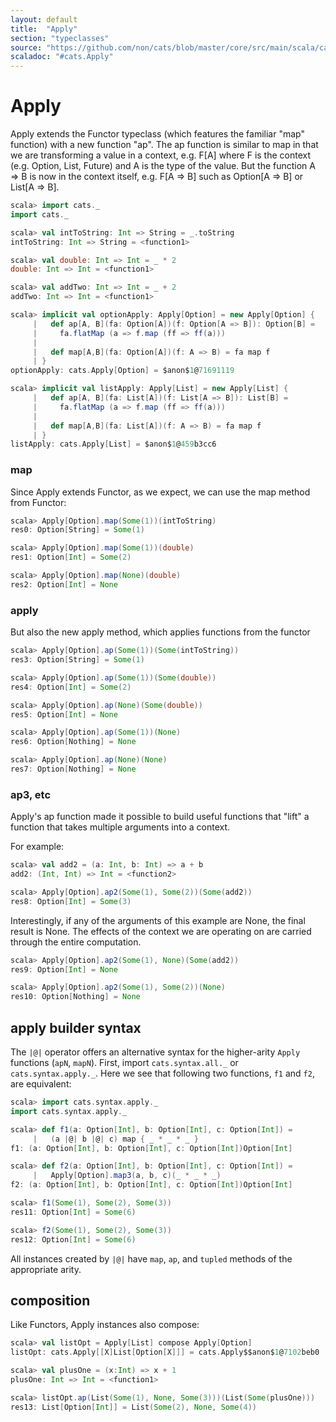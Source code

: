 ```yaml
---
layout: default
title:  "Apply"
section: "typeclasses"
source: "https://github.com/non/cats/blob/master/core/src/main/scala/cats/Apply.scala"
scaladoc: "#cats.Apply"
---
```

# Apply

Apply extends the Functor typeclass (which features the familiar "map"
function) with a new function "ap".  The ap function is similar to map
in that we are transforming a value in a context, e.g. F[A] where F is
the context (e.g. Option, List, Future) and A is the type of the
value.  But the function A => B is now in the context itself,
e.g. F[A => B] such as Option[A => B] or List[A => B].

```scala
scala> import cats._
import cats._

scala> val intToString: Int => String = _.toString
intToString: Int => String = <function1>

scala> val double: Int => Int = _ * 2
double: Int => Int = <function1>

scala> val addTwo: Int => Int = _ + 2
addTwo: Int => Int = <function1>

scala> implicit val optionApply: Apply[Option] = new Apply[Option] {
     |   def ap[A, B](fa: Option[A])(f: Option[A => B]): Option[B] =
     |     fa.flatMap (a => f.map (ff => ff(a)))
     | 
     |   def map[A,B](fa: Option[A])(f: A => B) = fa map f
     | }
optionApply: cats.Apply[Option] = $anon$1@71691119

scala> implicit val listApply: Apply[List] = new Apply[List] {
     |   def ap[A, B](fa: List[A])(f: List[A => B]): List[B] =
     |     fa.flatMap (a => f.map (ff => ff(a)))
     | 
     |   def map[A,B](fa: List[A])(f: A => B) = fa map f
     | }
listApply: cats.Apply[List] = $anon$1@459b3cc6
```

### map

Since Apply extends Functor, as we expect, we can use the map method
from Functor:

```scala
scala> Apply[Option].map(Some(1))(intToString)
res0: Option[String] = Some(1)

scala> Apply[Option].map(Some(1))(double)
res1: Option[Int] = Some(2)

scala> Apply[Option].map(None)(double)
res2: Option[Int] = None
```


### apply
But also the new apply method, which applies functions from the functor

```scala
scala> Apply[Option].ap(Some(1))(Some(intToString))
res3: Option[String] = Some(1)

scala> Apply[Option].ap(Some(1))(Some(double))
res4: Option[Int] = Some(2)

scala> Apply[Option].ap(None)(Some(double))
res5: Option[Int] = None

scala> Apply[Option].ap(Some(1))(None)
res6: Option[Nothing] = None

scala> Apply[Option].ap(None)(None)
res7: Option[Nothing] = None
```

### ap3, etc

Apply's ap function made it possible to build useful functions that
"lift" a function that takes multiple arguments into a context.

For example:

```scala
scala> val add2 = (a: Int, b: Int) => a + b
add2: (Int, Int) => Int = <function2>

scala> Apply[Option].ap2(Some(1), Some(2))(Some(add2))
res8: Option[Int] = Some(3)
```

Interestingly, if any of the arguments of this example are None, the
final result is None.  The effects of the context we are operating on
are carried through the entire computation.

```scala
scala> Apply[Option].ap2(Some(1), None)(Some(add2))
res9: Option[Int] = None

scala> Apply[Option].ap2(Some(1), Some(2))(None)
res10: Option[Nothing] = None
```

## apply builder syntax

The `|@|` operator offers an alternative syntax for the higher-arity `Apply` functions (`apN`, `mapN`).
First, import `cats.syntax.all._` or `cats.syntax.apply._`. Here we see that following two functions, `f1` and `f2`, are equivalent:

```scala
scala> import cats.syntax.apply._
import cats.syntax.apply._

scala> def f1(a: Option[Int], b: Option[Int], c: Option[Int]) =
     |   (a |@| b |@| c) map { _ * _ * _ }
f1: (a: Option[Int], b: Option[Int], c: Option[Int])Option[Int]

scala> def f2(a: Option[Int], b: Option[Int], c: Option[Int]) =
     |   Apply[Option].map3(a, b, c)(_ * _ * _)
f2: (a: Option[Int], b: Option[Int], c: Option[Int])Option[Int]

scala> f1(Some(1), Some(2), Some(3))
res11: Option[Int] = Some(6)

scala> f2(Some(1), Some(2), Some(3))
res12: Option[Int] = Some(6)
```

All instances created by `|@|` have `map`, `ap`, and `tupled` methods of the appropriate arity.

## composition

Like Functors, Apply instances also compose:

```scala
scala> val listOpt = Apply[List] compose Apply[Option]
listOpt: cats.Apply[[X]List[Option[X]]] = cats.Apply$$anon$1@7102beb0

scala> val plusOne = (x:Int) => x + 1
plusOne: Int => Int = <function1>

scala> listOpt.ap(List(Some(1), None, Some(3)))(List(Some(plusOne)))
res13: List[Option[Int]] = List(Some(2), None, Some(4))
```

